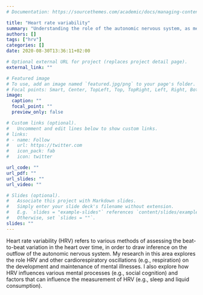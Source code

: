 ```yaml
---
# Documentation: https://sourcethemes.com/academic/docs/managing-content/

title: "Heart rate variability"
summary: "Understanding the role of the autonomic nervous system, as measured by heart rate variability, in mental and somatic health"
authors: []
tags: ["hrv"]
categories: []
date: 2020-08-30T13:36:11+02:00

# Optional external URL for project (replaces project detail page).
external_link: ""

# Featured image
# To use, add an image named `featured.jpg/png` to your page's folder.
# Focal points: Smart, Center, TopLeft, Top, TopRight, Left, Right, BottomLeft, Bottom, BottomRight.
image:
  caption: ""
  focal_point: ""
  preview_only: false

# Custom links (optional).
#   Uncomment and edit lines below to show custom links.
# links:
# - name: Follow
#   url: https://twitter.com
#   icon_pack: fab
#   icon: twitter

url_code: ""
url_pdf: ""
url_slides: ""
url_video: ""

# Slides (optional).
#   Associate this project with Markdown slides.
#   Simply enter your slide deck's filename without extension.
#   E.g. `slides = "example-slides"` references `content/slides/example-slides.md`.
#   Otherwise, set `slides = ""`.
slides: ""
---
```


Heart rate variability (HRV) refers to various methods of assessing the beat-to-beat variation in the heart over time, in order to draw inference on the outflow of the autonomic nervous system. My research in this area explores the role HRV and other cardiorespiratory oscillations (e.g., respiration) on the development and maintenance of mental illnesses. I also explore how HRV influences various mental processes (e.g., social cognition) and factors that can influence the measurement of HRV (e.g., sleep and liquid consumption).

